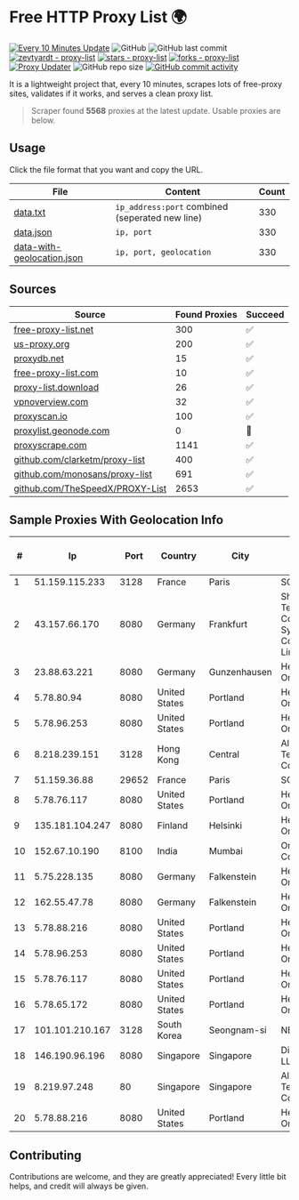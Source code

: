 
# Free HTTP Proxy List 🌍

[![Every 10 Minutes Update](https://github.com/mertguvencli/http-proxy-list/actions/workflows/main.yml/badge.svg?branch=main)](https://github.com/mertguvencli/http-proxy-list/actions/workflows/main.yml)
![GitHub](https://img.shields.io/github/license/mertguvencli/http-proxy-list)
![GitHub last commit](https://img.shields.io/github/last-commit/mertguvencli/http-proxy-list)
[![zevtyardt - proxy-list](https://img.shields.io/static/v1?label=zevtyardt&message=proxy-list&color=blue&logo=github)](https://github.com/zevtyardt/proxy-list "Go to GitHub repo")
[![stars - proxy-list](https://img.shields.io/github/stars/zevtyardt/proxy-list?style=social)](https://github.com/zevtyardt/proxy-list)
[![forks - proxy-list](https://img.shields.io/github/forks/zevtyardt/proxy-list?style=social)](https://github.com/zevtyardt/proxy-list)
[![Proxy Updater](https://github.com/zevtyardt/proxy-list/workflows/Proxy%20Updater/badge.svg)](https://github.com/zevtyardt/proxy-list/actions?query=workflow:"Proxy+Updater")
![GitHub repo size](https://img.shields.io/github/repo-size/zevtyardt/proxy-list)
[![GitHub commit activity](https://img.shields.io/github/commit-activity/m/zevtyardt/proxy-list?logo=commits)](https://github.com/zevtyardt/proxy-list/commits/main)

It is a lightweight project that, every 10 minutes, scrapes lots of free-proxy sites, validates if it works, and serves a clean proxy list.

> Scraper found **5568** proxies at the latest update. Usable proxies are below.

## Usage

Click the file format that you want and copy the URL.

|File|Content|Count|
|----|-------|-----|
|[data.txt](https://raw.githubusercontent.com/mertguvencli/http-proxy-list/main/proxy-list/data.txt)|`ip_address:port` combined (seperated new line)|330|
|[data.json](https://raw.githubusercontent.com/mertguvencli/http-proxy-list/main/proxy-list/data.json)|`ip, port`|330|
|[data-with-geolocation.json](https://raw.githubusercontent.com/mertguvencli/http-proxy-list/main/proxy-list/data-with-geolocation.json)|`ip, port, geolocation`|330|

## Sources

|Source|Found Proxies|Succeed|
|------|-------------|-------|
|[free-proxy-list.net](https://free-proxy-list.net)|300|✅|
|[us-proxy.org](https://www.us-proxy.org)|200|✅|
|[proxydb.net](http://proxydb.net)|15|✅|
|[free-proxy-list.com](https://free-proxy-list.com/?page=&port=&type%5B%5D=http&type%5B%5D=https&up_time=0&search=Search)|10|✅|
|[proxy-list.download](https://www.proxy-list.download/HTTP)|26|✅|
|[vpnoverview.com](https://vpnoverview.com/privacy/anonymous-browsing/free-proxy-servers)|32|✅|
|[proxyscan.io](https://www.proxyscan.io)|100|✅|
|[proxylist.geonode.com](https://proxylist.geonode.com/api/proxy-list?limit=300&page=1&sort_by=lastChecked&sort_type=desc&protocols=http,https)|0|🚫|
|[proxyscrape.com](https://api.proxyscrape.com/v2/?request=displayproxies&protocol=http&timeout=10000&country=all&ssl=all&anonymity=all)|1141|✅|
|[github.com/clarketm/proxy-list](https://raw.githubusercontent.com/clarketm/proxy-list/master/proxy-list-raw.txt)|400|✅|
|[github.com/monosans/proxy-list](https://raw.githubusercontent.com/monosans/proxy-list/main/proxies/http.txt)|691|✅|
|[github.com/TheSpeedX/PROXY-List](https://raw.githubusercontent.com/TheSpeedX/PROXY-List/master/http.txt)|2653|✅|


## Sample Proxies With Geolocation Info

|#|Ip|Port|Country|City|Internet Service Provider|
|-|--|----|-------|----|-------------------------|
|1|51.159.115.233|3128|France|Paris|SCALEWAY|
|2|43.157.66.170|8080|Germany|Frankfurt|Shenzhen Tencent Computer Systems Company Limited|
|3|23.88.63.221|8080|Germany|Gunzenhausen|Hetzner Online GmbH|
|4|5.78.80.94|8080|United States|Portland|Hetzner Online GmbH|
|5|5.78.96.253|8080|United States|Portland|Hetzner Online GmbH|
|6|8.218.239.151|3128|Hong Kong|Central|Alibaba (US) Technology Co., Ltd.|
|7|51.159.36.88|29652|France|Paris|SCALEWAY|
|8|5.78.76.117|8080|United States|Portland|Hetzner Online GmbH|
|9|135.181.104.247|8080|Finland|Helsinki|Hetzner Online GmbH|
|10|152.67.10.190|8100|India|Mumbai|Oracle Corporation|
|11|5.75.228.135|8080|Germany|Falkenstein|Hetzner Online GmbH|
|12|162.55.47.78|8080|Germany|Falkenstein|Hetzner Online GmbH|
|13|5.78.88.216|8080|United States|Portland|Hetzner Online GmbH|
|14|5.78.96.253|8080|United States|Portland|Hetzner Online GmbH|
|15|5.78.76.117|8080|United States|Portland|Hetzner Online GmbH|
|16|5.78.65.172|8080|United States|Portland|Hetzner Online GmbH|
|17|101.101.210.167|3128|South Korea|Seongnam-si|NBP|
|18|146.190.96.196|8080|Singapore|Singapore|DigitalOcean, LLC|
|19|8.219.97.248|80|Singapore|Singapore|Alibaba (US) Technology Co., Ltd.|
|20|5.78.88.216|8080|United States|Portland|Hetzner Online GmbH|



## Contributing

Contributions are welcome, and they are greatly appreciated! Every
little bit helps, and credit will always be given.

